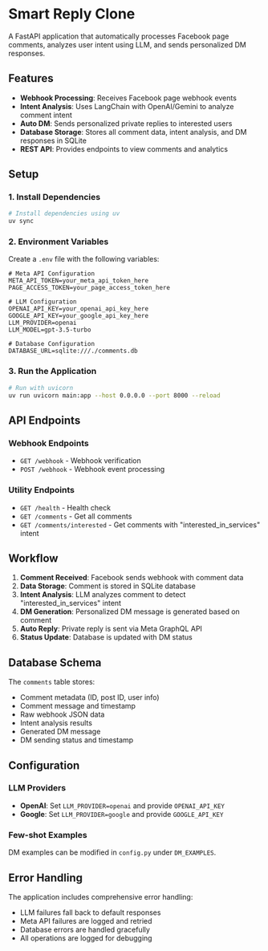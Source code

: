 # Smart Reply Clone

A FastAPI application that automatically processes Facebook page comments, analyzes user intent using LLM, and sends personalized DM responses.

## Features

- **Webhook Processing**: Receives Facebook page webhook events
- **Intent Analysis**: Uses LangChain with OpenAI/Gemini to analyze comment intent
- **Auto DM**: Sends personalized private replies to interested users
- **Database Storage**: Stores all comment data, intent analysis, and DM responses in SQLite
- **REST API**: Provides endpoints to view comments and analytics

## Setup

### 1. Install Dependencies

```bash
# Install dependencies using uv
uv sync
```

### 2. Environment Variables

Create a `.env` file with the following variables:

```env
# Meta API Configuration
META_API_TOKEN=your_meta_api_token_here
PAGE_ACCESS_TOKEN=your_page_access_token_here

# LLM Configuration
OPENAI_API_KEY=your_openai_api_key_here
GOOGLE_API_KEY=your_google_api_key_here
LLM_PROVIDER=openai
LLM_MODEL=gpt-3.5-turbo

# Database Configuration
DATABASE_URL=sqlite:///./comments.db
```

### 3. Run the Application

```bash
# Run with uvicorn
uv run uvicorn main:app --host 0.0.0.0 --port 8000 --reload
```

## API Endpoints

### Webhook Endpoints
- `GET /webhook` - Webhook verification
- `POST /webhook` - Webhook event processing

### Utility Endpoints
- `GET /health` - Health check
- `GET /comments` - Get all comments
- `GET /comments/interested` - Get comments with "interested_in_services" intent

## Workflow

1. **Comment Received**: Facebook sends webhook with comment data
2. **Data Storage**: Comment is stored in SQLite database
3. **Intent Analysis**: LLM analyzes comment to detect "interested_in_services" intent
4. **DM Generation**: Personalized DM message is generated based on comment
5. **Auto Reply**: Private reply is sent via Meta GraphQL API
6. **Status Update**: Database is updated with DM status

## Database Schema

The `comments` table stores:
- Comment metadata (ID, post ID, user info)
- Comment message and timestamp
- Raw webhook JSON data
- Intent analysis results
- Generated DM message
- DM sending status and timestamp

## Configuration

### LLM Providers
- **OpenAI**: Set `LLM_PROVIDER=openai` and provide `OPENAI_API_KEY`
- **Google**: Set `LLM_PROVIDER=google` and provide `GOOGLE_API_KEY`

### Few-shot Examples
DM examples can be modified in `config.py` under `DM_EXAMPLES`.

## Error Handling

The application includes comprehensive error handling:
- LLM failures fall back to default responses
- Meta API failures are logged and retried
- Database errors are handled gracefully
- All operations are logged for debugging
